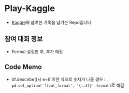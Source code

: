 # Play-Kaggle
- [Kaggle](https://www.kaggle.com/)에 참여한 기록을 남기는 Repo입니다


## 참여 대회 정보
- Format 설정한 후, 추가 예정



## Code Memo
- df.describe()시 e+6 이런 식으로 숫자가 나올 경우 : ```pd.set_option('float_format', '{:.3f}'.format)```로 해결